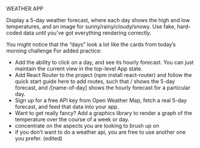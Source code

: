 WEATHER APP

Display a 5-day weather forecast, where each day shows the high and low temperatures, and an image for sunny/rainy/cloudy/snowy. Use fake, hard-coded data until you’ve got everything rendering correctly.


You might notice that the “days” look a lot like the cards from today’s morning challenge
For added practice:
* Add the ability to click on a day, and see its hourly forecast. You can just maintain the current view in the top-level App state.
* Add React Router to the project (npm install react-router) and follow the quick start guide here to add routes, such that / shows the 5-day forecast, and /[name-of-day] shows the hourly forecast for a particular day.
* Sign up for a free API key from Open Weather Map, fetch a real 5-day forecast, and feed that data into your app.
* Want to get really fancy? Add a graphics library  to render a graph of the temperature over the course of a week or day.
* concentrate on the aspects you are looking to brush up on
* if you don’t want to do a weather api, you are free to use another one you prefer. (edited)